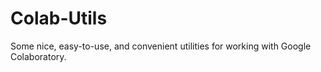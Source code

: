 # Colab-Utils
Some nice, easy-to-use, and convenient utilities for working with Google Colaboratory.
